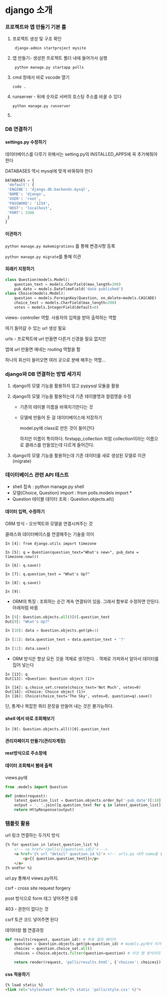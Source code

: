 # django 소개

### 프로젝트와 앱 만들기 기본 틀

1. 프로젝트 생성 및 구조 확인

   ` django-admin startproject mysite`

2. 앱 만들기- 생성한 프로젝트 폴더 내에 들어가서 실행

   ` python manage.py startapp polls`

3. cmd 창에서 바로 vscode 열기

   `code . `

4. runserver - 뒤에 숫자로 서버의 호스팅 주소를 바꿀 수 있다

   `python manage.py runserver`

5. 





### DB 연결하기

#### settings.py 수정하기

데이터베이스를 다루기 위해서는 setting.py의 INSTALLED_APPS에 꼭 추가해줘야 한다



DATABASES 역시 mysql에 맞게 바꿔줘야 한다

```python
DATABASES = {
 'default': {
 'ENGINE': 'django.db.backends.mysql',
 'NAME': 'django',
 'USER': 'root',
 'PASSWORD': '1234',
 'HOST': 'localhost',
 'PORT': 3306
 }
}
```



#### 이관하기

`python manage.py makemigrations` 를 통해 변경사항 등록



`python manage.py migrate`를 통해 이관



#### 외래키 지정하기

```python
class Question(models.Model):
    question_text = models.CharField(max_length=200)
    pub_date = models.DateTimeField('date published')
class Choice(models.Model):
    question = models.ForeignKey(Question, on_delete=models.CASCADE)
    choice_text = models.CharField(max_length=200)
    votes = models.IntegerField(default=0)
```





views- controller 역할. 사용자의 입력을 받아 출력하는 역할

여기 들어갈 수 있는 url 생성 필요

urls - 프로젝트에 url 만들면 다른거 신경쓸 필요 없지만

앱에 url 만들면 얘네는 routing 역할을 함

하나의 회선이 들어오면 여러 곳으로 분배 해주는 역할...



### django와 DB 연결하는 방법 세가지

1. django의 모델 기능을 활용하지 않고 pypysql 모듈을 활용

2. django의 모델 기능을 활용하는데 기존 테이블명과 컬럼명을 수정

   - 기존의 테이블 이름을 바꿔치기한다는 것

   - 모델에 만들어 둔 걸 데이터베이스에 저장하기

     model.py에 class로 만든 것이 들어간다

     하지만 이름이 특이하다. firstapp_collection 처럼 collection이라는 이름으로 클래스를 만들었는데 다르게 들어간다. 

1. django의 모델 기능을 활용하는데 기존 데이터를 새로 생성된 모델로 이관(migrate) 



### 데이터베이스 관련 API 테스트

- shell 접속 : python manage.py shell
- 모델(Choice, Question) import : from polls.models import *
-  Question 테이블 데이터 조회 : Question.objects.all()



#### 데이터 입력, 수정하기

ORM 방식 - 오브젝트와 모델을 연결시켜주는 것

클래스와 데이터베이스를 연결해주는 기술을 의미

```shell
In [4]: from django.utils import timezone

In [5]: q = Question(question_text="What's new>", pub_date = timezone.now())

In [6]: q.save()

In [7]: q.question_text = "What's Up?"

In [8]: q.save()

In [9]: 
```

- ORM의 특징 : 조회하는 순간 계속 연결되어 있음. 그래서 함부로 수정하면 안된다. 아래처럼 바뀜

```python
In [9]: Question.objects.all()[0].question_text
Out[9]: "What's Up?"

In [10]: data = Question.objects.get(pk=1)

In [11]: data.question_text = data.question_text + '?'

In [12]: data.save()
```

- ORM 방식은 항상 모든 것을 객체로 생각한다. . 객체로 가져와서 알아서 데이터를 집어 넣는다

```shell
In [13]: q
Out[13]: <Question: Question object (1)>

In [14]: q.choice_set.create(choice_text='Not Much', votes=0)
Out[14]: <Choice: Choice object (1)>
In [16]: Choice(choice_text='The Sky', votes=0, question=q).save()
```

단, 통계나 복잡한 쿼리 문장을 만들어 내는 것은 불가능하다.



#### shell 에서 바로 조회해보기

```shell
In [9]: Question.objects.all()[0].question_text
```

#### 관리자페이지 만들기(관리자계정)





#### rest방식으로 주소창에



#### 데이터 조회해서 웹에 출력

views.py에 

```python
from .models import Question

def index(request):
    latest_question_list = Question.objects.order_by('-pub_date')[:10] # 이건 진짜 리스트가 아니라서
    output = ', '.join([q.question_text for q in latest_question_list]) #하나씩 끄집어 내서 리스트 형태로 만들기
    return HttpResponse(output)
```



### 템플릿 활용

url 링크 연결하는 두가지 방식

```html
{% for question in latest_question_list %}
    <!-- <a href='/polls/{{question.id}}'> -->
    <a href='{% url "detail" question.id %}'> <!-- urls.py 내의 name을 통해 접근하는 방식-->
        <p>{{ question.question_text}}</p>
    </a>
{% endfor %}
```



url.py 통해서 views.py까지.



csrf -  cross site request forgery

post 방식으로 form 태그 넣어주면 오류

403 - 권한이 없다는 것

 csrf 토큰 코드 넣어주면 된다



데이터랑 웹 연결과정

```python
def results(request, question_id): # 투표 결과 페이지
    question = Question.objects.get(pk=question_id) # models.py에서 이거 자체가 객체로 지정되어 있기 때문에
    choices = question.choice_set.all()
    choices = Choice.objects.filter(question=question) # 이건 뭔 방식이지 근데 위와 같은 방식이라고 한다

    return render(request, 'polls/results.html', {'choices': choices})
```



#### css 적용하기

```html
{% load static %}
<link rel="stylesheet" href="{% static 'polls/style.css' %}">
```



